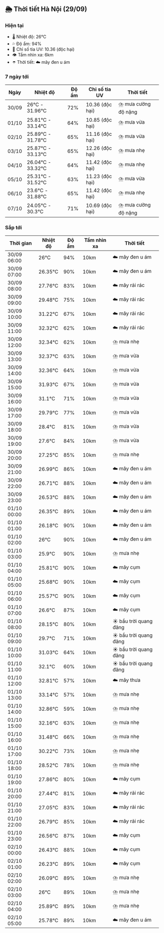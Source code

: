 ## 🌦️ Thời tiết Hà Nội (29/09)

### Hiện tại

- 🌡️ Nhiệt độ: 26℃
- 💦 Độ ẩm: 94%
- 🌟 Chỉ số tia UV: 10.36 (độc hại)
- 👁️ Tầm nhìn xa: 6km
- ☂️ Thời tiết: ☁️ mây đen u ám

### 7 ngày tới

| Ngày | Nhiệt độ | Độ ẩm | Chỉ số tia UV | Thời tiết |
| --- | --- | --- | --- | --- |
| 30/09 | 26℃ - 31.96℃ | 72% | 10.36 (độc hại) | ⛈️ mưa cường độ nặng |
| 01/10 | 25.81℃ - 33.14℃ | 64% | 10.85 (độc hại) | ⛈️ mưa vừa |
| 02/10 | 25.89℃ - 31.78℃ | 65% | 11.16 (độc hại) | ⛈️ mưa vừa |
| 03/10 | 25.87℃ - 33.13℃ | 65% | 12.26 (độc hại) | ⛈️ mưa nhẹ |
| 04/10 | 26.04℃ - 33.32℃ | 64% | 11.42 (độc hại) | ⛈️ mưa nhẹ |
| 05/10 | 25.31℃ - 31.52℃ | 63% | 11.23 (độc hại) | ⛈️ mưa vừa |
| 06/10 | 23.6℃ - 31.88℃ | 65% | 11.42 (độc hại) | ⛈️ mưa nhẹ |
| 07/10 | 24.05℃ - 30.3℃ | 71% | 10.69 (độc hại) | ⛈️ mưa cường độ nặng |

### Sắp tới

| Thời gian | Nhiệt độ | Độ ẩm | Tầm nhìn xa | Thời tiết |
| --- | --- | --- | --- | --- |
| 30/09 06:00 | 26℃ | 94% | 10km | ☁️ mây đen u ám |
| 30/09 07:00 | 26.35℃ | 90% | 10km | ☁️ mây đen u ám |
| 30/09 08:00 | 27.76℃ | 83% | 10km | ☁️ mây rải rác |
| 30/09 09:00 | 29.48℃ | 75% | 10km | ☁️ mây rải rác |
| 30/09 10:00 | 31.22℃ | 67% | 10km | ☁️ mây rải rác |
| 30/09 11:00 | 32.32℃ | 62% | 10km | ☁️ mây rải rác |
| 30/09 12:00 | 32.34℃ | 62% | 10km | ⛈️ mưa nhẹ |
| 30/09 13:00 | 32.37℃ | 63% | 10km | ⛈️ mưa vừa |
| 30/09 14:00 | 32.36℃ | 64% | 10km | ⛈️ mưa vừa |
| 30/09 15:00 | 31.93℃ | 67% | 10km | ⛈️ mưa vừa |
| 30/09 16:00 | 31.1℃ | 71% | 10km | ⛈️ mưa vừa |
| 30/09 17:00 | 29.79℃ | 77% | 10km | ⛈️ mưa vừa |
| 30/09 18:00 | 28.4℃ | 81% | 10km | ⛈️ mưa vừa |
| 30/09 19:00 | 27.6℃ | 84% | 10km | ⛈️ mưa vừa |
| 30/09 20:00 | 27.25℃ | 85% | 10km | ⛈️ mưa nhẹ |
| 30/09 21:00 | 26.99℃ | 86% | 10km | ☁️ mây đen u ám |
| 30/09 22:00 | 26.71℃ | 88% | 10km | ☁️ mây đen u ám |
| 30/09 23:00 | 26.53℃ | 88% | 10km | ☁️ mây đen u ám |
| 01/10 00:00 | 26.35℃ | 89% | 10km | ☁️ mây đen u ám |
| 01/10 01:00 | 26.18℃ | 90% | 10km | ☁️ mây đen u ám |
| 01/10 02:00 | 26℃ | 90% | 10km | ☁️ mây đen u ám |
| 01/10 03:00 | 25.9℃ | 90% | 10km | ⛈️ mưa nhẹ |
| 01/10 04:00 | 25.81℃ | 90% | 10km | ☁️ mây cụm |
| 01/10 05:00 | 25.68℃ | 90% | 10km | ☁️ mây cụm |
| 01/10 06:00 | 25.57℃ | 90% | 10km | ☁️ mây cụm |
| 01/10 07:00 | 26.6℃ | 87% | 10km | ☁️ mây cụm |
| 01/10 08:00 | 28.15℃ | 80% | 10km | ☀️ bầu trời quang đãng |
| 01/10 09:00 | 29.7℃ | 71% | 10km | ☀️ bầu trời quang đãng |
| 01/10 10:00 | 31.03℃ | 64% | 10km | ☀️ bầu trời quang đãng |
| 01/10 11:00 | 32.1℃ | 60% | 10km | ☀️ bầu trời quang đãng |
| 01/10 12:00 | 32.81℃ | 57% | 10km | ☁️ mây thưa |
| 01/10 13:00 | 33.14℃ | 57% | 10km | ⛈️ mưa nhẹ |
| 01/10 14:00 | 32.86℃ | 59% | 10km | ⛈️ mưa nhẹ |
| 01/10 15:00 | 32.16℃ | 63% | 10km | ⛈️ mưa nhẹ |
| 01/10 16:00 | 31.48℃ | 66% | 10km | ⛈️ mưa nhẹ |
| 01/10 17:00 | 30.22℃ | 73% | 10km | ⛈️ mưa nhẹ |
| 01/10 18:00 | 28.52℃ | 78% | 10km | ⛈️ mưa nhẹ |
| 01/10 19:00 | 27.86℃ | 80% | 10km | ☁️ mây cụm |
| 01/10 20:00 | 27.44℃ | 81% | 10km | ☁️ mây rải rác |
| 01/10 21:00 | 27.05℃ | 83% | 10km | ☁️ mây rải rác |
| 01/10 22:00 | 26.79℃ | 85% | 10km | ☁️ mây rải rác |
| 01/10 23:00 | 26.56℃ | 87% | 10km | ☁️ mây cụm |
| 02/10 00:00 | 26.43℃ | 88% | 10km | ☁️ mây cụm |
| 02/10 01:00 | 26.23℃ | 89% | 10km | ☁️ mây cụm |
| 02/10 02:00 | 26.09℃ | 89% | 10km | ⛈️ mưa nhẹ |
| 02/10 03:00 | 26℃ | 89% | 10km | ⛈️ mưa nhẹ |
| 02/10 04:00 | 25.89℃ | 89% | 10km | ⛈️ mưa nhẹ |
| 02/10 05:00 | 25.78℃ | 89% | 10km | ☁️ mây đen u ám |
